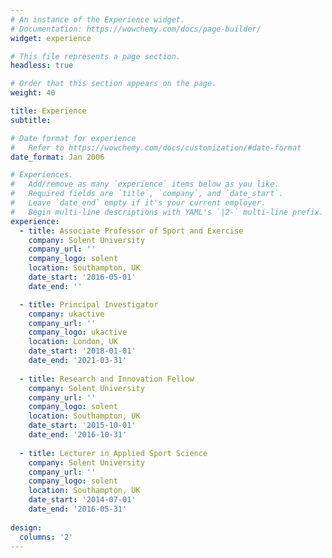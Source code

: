 ```yaml
---
# An instance of the Experience widget.
# Documentation: https://wowchemy.com/docs/page-builder/
widget: experience

# This file represents a page section.
headless: true

# Order that this section appears on the page.
weight: 40

title: Experience
subtitle:

# Date format for experience
#   Refer to https://wowchemy.com/docs/customization/#date-format
date_format: Jan 2006

# Experiences.
#   Add/remove as many `experience` items below as you like.
#   Required fields are `title`, `company`, and `date_start`.
#   Leave `date_end` empty if it's your current employer.
#   Begin multi-line descriptions with YAML's `|2-` multi-line prefix.
experience:
  - title: Associate Professor of Sport and Exercise
    company: Solent University
    company_url: ''
    company_logo: solent
    location: Southampton, UK
    date_start: '2016-05-01'
    date_end: ''   

  - title: Principal Investigator
    company: ukactive
    company_url: ''
    company_logo: ukactive
    location: London, UK
    date_start: '2018-01-01'
    date_end: '2021-03-31'
    
  - title: Research and Innovation Fellow
    company: Solent University
    company_url: ''
    company_logo: solent
    location: Southampton, UK
    date_start: '2015-10-01'
    date_end: '2016-10-31' 
    
  - title: Lecturer in Applied Sport Science
    company: Solent University
    company_url: ''
    company_logo: solent
    location: Southampton, UK
    date_start: '2014-07-01'
    date_end: '2016-05-31' 
    
design:
  columns: '2'
---
```

